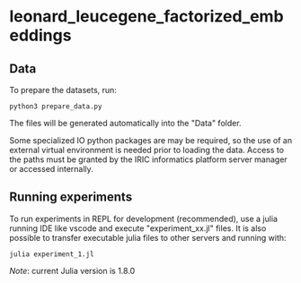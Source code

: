 # leonard_leucegene_factorized_embeddings

## Data 
To prepare the datasets, run:
```{bash}
python3 prepare_data.py
```
The files will be generated automatically into the "Data" folder.

Some specialized IO python packages are may be required, so the use of an external virtual environment is needed prior to loading the data. Access to the paths must be granted by the IRIC informatics platform server manager or accessed internally.

## Running experiments 
To run experiments in REPL for development (recommended), use a julia running IDE like vscode and execute "experiment_xx.jl" files. 
It is also possible to transfer executable julia files to other servers and running with: 
```{bash}
julia experiment_1.jl
```
*Note*: current Julia version is 1.8.0
